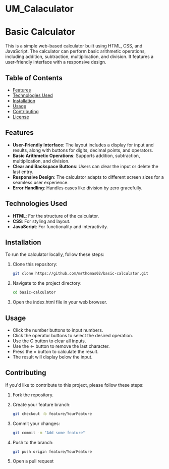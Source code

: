 # UM_Calaculator
# Basic Calculator

This is a simple web-based calculator built using HTML, CSS, and JavaScript. The calculator can perform basic arithmetic operations, including addition, subtraction, multiplication, and division. It features a user-friendly interface with a responsive design.

## Table of Contents

- [Features](#features)
- [Technologies Used](#technologies-used)
- [Installation](#installation)
- [Usage](#usage)
- [Contributing](#contributing)
- [License](#license)

## Features

- **User-Friendly Interface**: The layout includes a display for input and results, along with buttons for digits, decimal points, and operators.
- **Basic Arithmetic Operations**: Supports addition, subtraction, multiplication, and division.
- **Clear and Backspace Buttons**: Users can clear the input or delete the last entry.
- **Responsive Design**: The calculator adapts to different screen sizes for a seamless user experience.
- **Error Handling**: Handles cases like division by zero gracefully.

## Technologies Used

- **HTML**: For the structure of the calculator.
- **CSS**: For styling and layout.
- **JavaScript**: For functionality and interactivity.

## Installation

To run the calculator locally, follow these steps:

1. Clone this repository:
   ```bash
   git clone https://github.com/mrthomas02/basic-calculator.git

2. Navigate to the project directory:
   ```bash
   cd basic-calculator

3. Open the index.html file in your web browser.

## Usage

- Click the number buttons to input numbers.
- Click the operator buttons to select the desired operation.
- Use the C button to clear all inputs.
- Use the ← button to remove the last character.
- Press the = button to calculate the result.
- The result will display below the input.

## Contributing

If you'd like to contribute to this project, please follow these steps:

1. Fork the repository.

2. Create your feature branch:
   ```bash
   git checkout -b feature/YourFeature

3. Commit your changes:
   ```bash
   git commit -m "Add some feature"

4. Push to the branch:
   ```bash
   git push origin feature/YourFeature

5. Open a pull request
